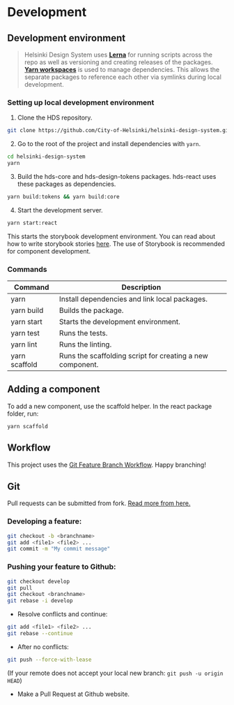 # Development

## Development environment

> Helsinki Design System uses [**Lerna**](https://lerna.js.org/) for running scripts across the repo as well as versioning and creating releases of the packages. [**Yarn workspaces**](https://yarnpkg.com/lang/en/docs/workspaces/) is used to manage dependencies. This allows the separate packages to reference each other via symlinks during local development.

### Setting up local development environment

1. Clone the HDS repository.
```bash
git clone https://github.com/City-of-Helsinki/helsinki-design-system.git
```

2. Go to the root of the project and install dependencies with `yarn`.
```bash
cd helsinki-design-system
yarn
```

3. Build the hds-core and hds-design-tokens packages. hds-react uses these packages as dependencies.
```bash
yarn build:tokens && yarn build:core
```

4. Start the development server.
```bash
yarn start:react
```

This starts the storybook development environment. You can read about how to write storybook stories [here](https://storybook.js.org/docs/react/get-started/whats-a-story). The use of Storybook is recommended for component development.

### Commands                                                                                  
                                                                                              
| Command                            | Description                                               | 
| ---------------------------------- | --------------------------------------------------------- | 
| yarn                               | Install dependencies and link local packages.             | 
| yarn build                         | Builds the package.                                       | 
| yarn start                         | Starts the development environment.                       | 
| yarn test                          | Runs the tests.                                           | 
| yarn lint                          | Runs the linting.                                         | 
| yarn scaffold                      | Runs the scaffolding script for creating a new component. | 

## Adding a component

To add a new component, use the scaffold helper. In the react package folder, run:

```
yarn scaffold
```

## Workflow

This project uses the [Git Feature Branch Workflow](https://www.atlassian.com/git/tutorials/comparing-workflows/feature-branch-workflow). Happy branching!

## Git

Pull requests can be submitted from fork. [Read more from here.](https://guides.github.com/activities/forking/)

### Developing a feature:

```bash
git checkout -b <branchname>
git add <file1> <file2> ...
git commit -m "My commit message"
```

### Pushing your feature to Github:

```bash
git checkout develop
git pull
git checkout <branchname>
git rebase -i develop
```

- Resolve conflicts and continue:

```bash
git add <file1> <file2> ...
git rebase --continue
```

- After no conflicts:

```bash
git push --force-with-lease
```

(If your remote does not accept your local new branch: `git push -u origin HEAD`)

- Make a Pull Request at Github website.
